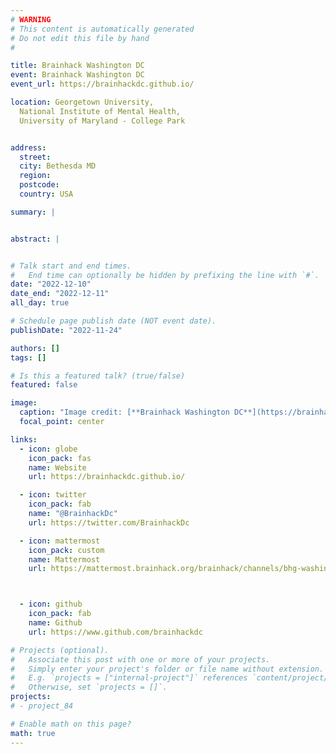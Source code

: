 ```yaml
---
# WARNING
# This content is automatically generated
# Do not edit this file by hand
#

title: Brainhack Washington DC
event: Brainhack Washington DC
event_url: https://brainhackdc.github.io/

location: Georgetown University,
  National Institute of Mental Health,
  University of Maryland - College Park


address:
  street:
  city: Bethesda MD
  region:
  postcode:
  country: USA

summary: |


abstract: |


# Talk start and end times.
#   End time can optionally be hidden by prefixing the line with `#`.
date: "2022-12-10"
date_end: "2022-12-11"
all_day: true

# Schedule page publish date (NOT event date).
publishDate: "2022-11-24"

authors: []
tags: []

# Is this a featured talk? (true/false)
featured: false

image:
  caption: "Image credit: [**Brainhack Washington DC**](https://brainhackdc.github.io/)"
  focal_point: center

links:
  - icon: globe
    icon_pack: fas
    name: Website
    url: https://brainhackdc.github.io/

  - icon: twitter
    icon_pack: fab
    name: "@BrainhackDc"
    url: https://twitter.com/BrainhackDc

  - icon: mattermost
    icon_pack: custom
    name: Mattermost
    url: https://mattermost.brainhack.org/brainhack/channels/bhg-washingtondc



  - icon: github
    icon_pack: fab
    name: Github
    url: https://www.github.com/brainhackdc

# Projects (optional).
#   Associate this post with one or more of your projects.
#   Simply enter your project's folder or file name without extension.
#   E.g. `projects = ["internal-project"]` references `content/project/deep-learning/index.md`.
#   Otherwise, set `projects = []`.
projects:
# - project_84

# Enable math on this page?
math: true
---
```

